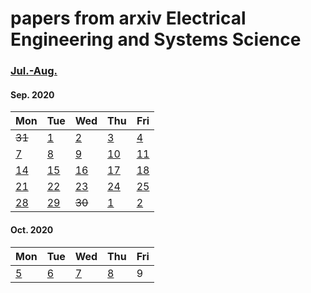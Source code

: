 # papers from arxiv Electrical Engineering and Systems Science

### [Jul.-Aug.](2020.md)




#### Sep. 2020
| Mon                           | Tue                           | Wed                           | Thu                           | Fri                           |
| ----------------------------- | ----------------------------- | ----------------------------- | ----------------------------- | ----------------------------- |
~~31~~ | [1](2020/202009/20200901.md)| [2](2020/202009/20200902.md)| [3](2020/202009/20200903.md) | [4](2020/202009/20200904.md)|
[7](2020/202009/20200907.md) | [8](2020/202009/20200908.md) | [9](2020/202009/20200909.md) | [10](2020/202009/20200910.md)  | [11](2020/202009/20200911.md) |
[14](2020/202009/20200914.md) | [15](2020/202009/20200915.md) | [16](2020/202009/20200916.md) | [17](2020/202009/20200917.md) | [18](2020/202009/20200918.md) |
[21](2020/202009/20200921.md) | [22](2020/202009/20200922.md) | [23](2020/202009/20200923.md) | [24](2020/202009/20200924.md) | [25](2020/202009/20200925.md) |
[28](2020/202009/20200928.md)  | [29](2020/202009/20200929.md) | ~~30~~ | [1](2020/202010/20201001.md) |  [2](2020/202010/20201002.md) |


#### Oct. 2020
| Mon                           | Tue                           | Wed                           | Thu                           | Fri                           |
| ----------------------------- | ----------------------------- | ----------------------------- | ----------------------------- | ----------------------------- |
[5](2020/202010/20201005.md) | [6](2020/202010/20201006.md) | [7](2020/202010/20201007.md) | [8](2020/202010/20201008.md) | 9 |

